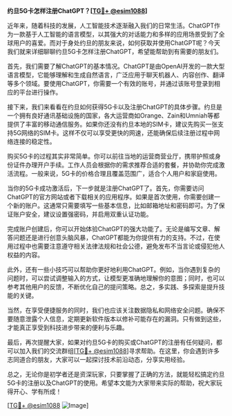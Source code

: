 **约旦5G卡怎样注册ChatGPT？[[TG💪+ @esim1088](https://t.me/s/esim1088)]**

近年来，随着科技的发展，人工智能技术逐渐融入我们的日常生活。ChatGPT作为一款基于人工智能的语言模型，以其强大的对话能力和多样的应用场景受到了全球用户的喜爱。而对于身处约旦的朋友来说，如何获取并使用ChatGPT呢？今天我们就来详细聊聊约旦5G卡怎样注册ChatGPT，希望能帮助到有需要的朋友们。

首先，我们需要了解ChatGPT的基本情况。ChatGPT是由OpenAI开发的一款大型语言模型，它能够理解和生成自然语言，广泛应用于聊天机器人、内容创作、翻译等多个领域。要使用ChatGPT，你需要一个有效的账号，并通过该账号登录到相应的平台进行操作。

接下来，我们来看看在约旦如何获得5G卡以及注册ChatGPT的具体步骤。约旦是一个拥有良好通讯基础设施的国家，各大运营商如Orange、Zain和Umniah等都提供了丰富的移动通信服务。如果你还没有约旦本地的SIM卡，建议先购买一张支持5G网络的SIM卡。这样不仅可以享受更快的网速，还能确保后续注册过程中网络连接的稳定性。

购买5G卡的过程其实非常简单。你可以前往当地的运营商营业厅，携带护照或身份证件办理开户手续。工作人员会根据你的需求推荐合适的套餐，并协助你完成激活流程。一般来说，5G卡的价格合理且覆盖范围广，适合个人用户和家庭使用。

当你的5G卡成功激活后，下一步就是注册ChatGPT了。首先，你需要访问ChatGPT的官方网站或者下载相关的应用程序。如果是首次使用，你需要创建一个新的账户。这通常只需要填写一些基本信息，比如邮箱地址和密码即可。为了保证账户安全，建议设置强密码，并启用双重认证功能。

完成账户创建后，你可以开始体验ChatGPT的强大功能了。无论是编写文章、解答问题还是进行创意头脑风暴，ChatGPT都能为你提供有力的支持。不过，在使用过程中也需要注意遵守相关法律法规和社会公德，避免发布不当言论或侵犯他人权益的内容。

此外，还有一些小技巧可以帮助你更好地利用ChatGPT。例如，当你遇到复杂的问题时，可以尝试调整输入的方式，让模型更准确地理解你的意图；同时，也可以参考其他用户的反馈，不断优化自己的提问策略。总之，多实践、多探索是提升技能的关键。

当然，在享受便捷服务的同时，我们也应该关注数据隐私和网络安全问题。确保不要随意泄露个人信息，定期更新软件版本以修补可能存在的漏洞。只有做到这些，才能真正享受到科技进步带来的便利与乐趣。

最后，再次提醒大家，如果对约旦5G卡的购买或ChatGPT的注册有任何疑问，都可以加入我们的交流群组[[TG💪+ @esim1088](https://t.me/s/esim1088)]寻求帮助。在这里，你会遇到许多志同道合的朋友，大家可以一起探讨技术前沿动态，分享实用经验。

总之，无论你是初学者还是资深玩家，只要掌握了正确的方法，就能轻松搞定约旦5G卡的注册以及ChatGPT的使用。希望本文能为大家带来实际的帮助，祝大家玩得开心、学有所成！

[[TG💪+ @esim1088](https://t.me/s/esim1088) ![Image](https://i.postimg.cc/4NQfJmqS/Snipaste-2025-05-13-00-14-12.png)]